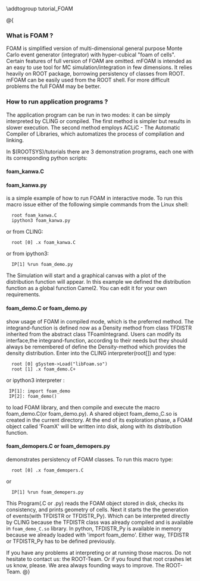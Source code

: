 \addtogroup tutorial_FOAM

@{

### What is FOAM ?

FOAM is simplified version of multi-dimensional general
purpose Monte Carlo event generator (integrator) with hyper-cubical
"foam of cells". Certain features of full version of FOAM are omitted.
mFOAM is intended  as an easy to use tool for MC
simulation/integration in few dimensions. It relies heavily on ROOT package,
borrowing persistency of classes from ROOT. mFOAM can be easily used from
the ROOT shell. For more difficult problems the full FOAM may be better.

### How to run application programs ?

The application program can be run in two modes: it can be simply
interpreted by CLING or compiled. The first method is simpler but
results in slower execution. The second method employs ACLiC -
The Automatic Compiler of Libraries, which automatizes the
process of compilation and linking.

In $(ROOTSYS)/tutorials there are 3 demonstration programs, each
one with its corresponding python scripts:

#### foam_kanwa.C
#### foam_kanwa.py
is a simple example of how to run FOAM in interactive
mode. To run this macro issue either of the following simple commands from the
Linux shell:

```
  root foam_kanwa.C
  ipython3 foam_kanwa.py
```

or from CLING:

```
  root [0] .x foam_kanwa.C
```
or from ipython3:
```
  IP[1] %run foam_demo.py
```

The Simulation will start and a graphical canvas with a plot
of the distribution function will appear. In this example
we defined the distribution function as a global
function Camel2. You can edit it for your own requirements.

#### foam_demo.C or foam_demo.py
show usage of FOAM in compiled mode, which is
the preferred method.  The integrand-function is defined
now as a Density method from class TFDISTR inherited from the
abstract class  TFoamIntegrand. Users can modify its interface,the 
integrand-function, according to their needs but they should
always be remembered of define the Density-method which provides the
density distribution.
Enter into the CLING interpreter(root[]) and type:

```
  root [0] gSystem->Load("libFoam.so")
  root [1] .x foam_demo.C+
```
or ipython3 interpreter :
```
 IP[1]: import foam_demo
 IP[2]: foam_demo()
```

to load FOAM library, and then compile and execute the macro
foam_demo.C(or foam_demo.py).
A shared object foam_demo_C.so is created in the current
directory. At the end of its exploration phase, a FOAM object 
called 'FoamX' will be written into disk, along with its distribution function.

#### foam_demopers.C or foam_demopers.py
demonstrates persistency of FOAM classes.
To run this macro type:

```
  root [0] .x foam_demopers.C
```
or
```
  IP[1] %run foam_demopers.py
```

This Program(.C or .py) reads the FOAM object stored in disk, checks its
consistency, and prints geometry of cells. Next it starts the
the generation of events(with TFDISTR or TFDISTR_Py). Which can be interpreted directly by CLING
because the TFDISTR class was already compiled and is available in
`foam_demo_C.so` library. In python, TFDISTR_Py is available in memory because we already 
loaded with 'import foam_demo'. Either way, TFDISTR or TFDISTR_Py has to be defined previously.

If you have any problems at interpreting or at running those macros. 
Do not hesitate to contact us: the ROOT-Team. Or if you found 
that root crashes let us know, please. We area always founding ways to improve.
The ROOT-Team.
@}
